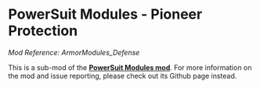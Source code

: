 # PowerSuit Modules - Pioneer Protection

*Mod Reference: ArmorModules_Defense*

This is a sub-mod of the [**PowerSuit Modules mod**](https://github.com/budak7273/ArmorModules/). For more information on the mod and issue reporting, please check out its Github page instead.
